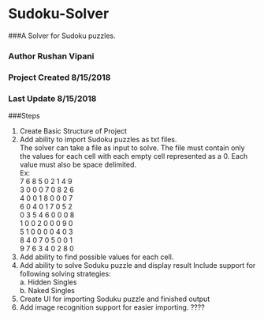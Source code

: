 # Sudoku-Solver

###A Solver for Sudoku puzzles.
### Author Rushan Vipani
### Project Created 8/15/2018
### Last Update 8/15/2018

###Steps

1. Create Basic Structure of Project
2. Add ability to import Sudoku puzzles as txt files.  
    The solver can take a file as input to solve. The file must contain only the values for each cell with each empty cell represented as a 0. Each value must also be space delimited.  
    Ex:   
    7 6 8 5 0 2 1 4 9  
    3 0 0 0 7 0 8 2 6  
    4 0 0 1 8 0 0 0 7  
    6 0 4 0 1 7 0 5 2  
    0 3 5 4 6 0 0 0 8  
    1 0 0 2 0 0 0 9 0  
    5 1 0 0 0 0 4 0 3  
    8 4 0 7 0 5 0 0 1  
    9 7 6 3 4 0 2 8 0 
3. Add ability to find possible values for each cell. 
4. Add ability to solve Soduku puzzle and display result
    Include support for following solving strategies:  
    a. Hidden Singles  
    b. Naked Singles
5. Create UI for importing Soduku puzzle and finished output
6. Add image recognition support for easier importing. ????

